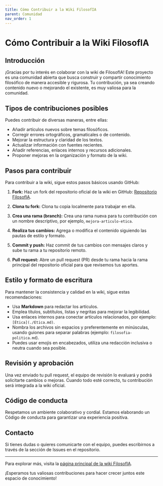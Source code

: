 ```yaml
---
title: Cómo Contribuir a la Wiki FilosofIA
parent: Comunidad
nav_order: 1
---
```

# Cómo Contribuir a la Wiki FilosofIA

## Introducción

¡Gracias por tu interés en colaborar con la wiki de FilosofIA! Este proyecto es una comunidad abierta que busca construir y compartir conocimiento filosófico de manera accesible y rigurosa. Tu contribución, ya sea creando contenido nuevo o mejorando el existente, es muy valiosa para la comunidad.

## Tipos de contribuciones posibles

Puedes contribuir de diversas maneras, entre ellas:

- Añadir artículos nuevos sobre temas filosóficos.
- Corregir errores ortográficos, gramaticales o de contenido.
- Mejorar la estructura y claridad de los textos.
- Actualizar información con fuentes recientes.
- Añadir referencias, enlaces internos y recursos adicionales.
- Proponer mejoras en la organización y formato de la wiki.

## Pasos para contribuir

Para contribuir a la wiki, sigue estos pasos básicos usando GitHub:

1. **Fork:** Haz un fork del repositorio oficial de la wiki en GitHub: [Repositorio FilosofIA](https://github.com/a-lfre-do/Filosof-IA).

2. **Clona tu fork:** Clona tu copia localmente para trabajar en ella.

3. **Crea una rama (branch):** Crea una rama nueva para tu contribución con un nombre descriptivo, por ejemplo, `mejora-articulo-etica`.

4. **Realiza tus cambios:** Agrega o modifica el contenido siguiendo las pautas de estilo y formato.

5. **Commit y push:** Haz commit de tus cambios con mensajes claros y sube tu rama a tu repositorio remoto.

6. **Pull request:** Abre un pull request (PR) desde tu rama hacia la rama principal del repositorio oficial para que revisemos tus aportes.

## Estilo y formato de escritura

Para mantener la consistencia y calidad en la wiki, sigue estas recomendaciones:

- Usa **Markdown** para redactar los artículos.
- Emplea títulos, subtítulos, listas y negritas para mejorar la legibilidad.
- Usa enlaces internos para conectar artículos relacionados, por ejemplo: `[Ética](./Etica.md)`.
- Nombra los archivos sin espacios y preferentemente en minúsculas, usando guiones para separar palabras (ejemplo: `filosofia-politica.md`).
- Puedes usar emojis en encabezados, utiliza una redacción inclusiva o neutra cuando sea posible. 

## Revisión y aprobación

Una vez enviado tu pull request, el equipo de revisión lo evaluará y podrá solicitarte cambios o mejoras. Cuando todo esté correcto, tu contribución será integrada a la wiki oficial.

## Código de conducta

Respetamos un ambiente colaborativo y cordial. Estamos elaborando un Código de conducta para garantizar una experiencia positiva.

## Contacto

Si tienes dudas o quieres comunicarte con el equipo, puedes escribirnos a través de la sección de Issues en el repositorio.

---

Para explorar más, visita la [página principal de la wiki FilosofIA](https://a-lfre-do.github.com/Filosof-IA).

¡Esperamos tus valiosas contribuciones para hacer crecer juntos este espacio de conocimiento!
